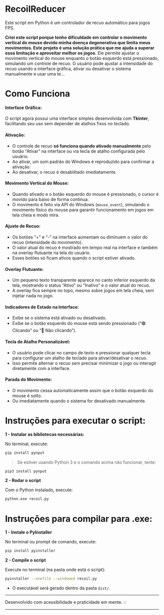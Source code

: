 # RecoilReducer  
Este script em Python é um controlador de recuo automático para jogos FPS.

**Criei este script porque tenho dificuldade em controlar o movimento vertical do mouse devido minha doença degenerativa que limita meus movimentos. Este projeto é uma solução prática que me ajuda a superar essa limitação e aproveitar melhor os jogos.** Ele permite ajustar o movimento vertical do mouse enquanto o botão esquerdo está pressionado, simulando um controle de recuo. O usuário pode ajustar a intensidade do recuo usando a interface gráfica, ativar ou desativar o sistema manualmente e usar uma te...

# Como Funciona

#### Interface Gráfica:  
O script agora possui uma interface simples desenvolvida com **Tkinter**, facilitando seu uso sem depender de atalhos fixos no teclado.

#### Ativação:  
- O controle de recuo **só funciona quando ativado manualmente** pelo botão “Ativar” na interface ou via tecla de atalho configurada pelo usuário.  
- Ao ativar, um som padrão do Windows é reproduzido para confirmar a ativação.  
- Ao desativar, o recuo é desabilitado imediatamente.

#### Movimento Vertical do Mouse:  
- Quando ativado e o botão esquerdo do mouse é pressionado, o cursor é movido para baixo de forma contínua.  
- O movimento é feito via API do Windows (`mouse_event`), simulando o movimento físico do mouse para garantir funcionamento em jogos em tela cheia e modo mira.

#### Ajuste de Recuo:  
- Os botões “+” e “-” na interface aumentam ou diminuem o valor do recuo (intensidade do movimento).  
- O valor atual do recuo é mostrado em tempo real na interface e também na overlay flutuante na tela do usuário.  
- Esses botões só ficam ativos quando o script estiver ativado.

#### Overlay Flutuante:  
- Um pequeno texto transparente aparece no canto inferior esquerdo da tela, mostrando o status “Ativo” ou “Inativo” e o valor atual do recuo.  
- A overlay fica sempre no topo, mesmo sobre jogos em tela cheia, sem injetar nada no jogo.

#### Indicadores de Estado na Interface:  
- Exibe se o sistema está ativado ou desativado.  
- Exibe se o botão esquerdo do mouse está sendo pressionado (“🟢 Clicando” ou “🔴 Não clicando”).

#### Tecla de Atalho Personalizável:  
- O usuário pode clicar no campo de texto e pressionar qualquer tecla para configurar um atalho de teclado para ativar/desativar o recuo.  
- Isso permite alternar o recuo sem precisar minimizar o jogo ou interagir diretamente com a interface.

#### Parada do Movimento:  
- O movimento cessa automaticamente assim que o botão esquerdo do mouse é solto.  
- Ou imediatamente quando o sistema for desativado manualmente.

# Instruções para executar o script:

**1 - Instalar as bibliotecas necessárias:**  

No terminal, execute:

```bash
pip install pynput
```

> Se estiver usando Python 3 e o comando acima não funcionar, tente:

```bash
pip3 install pynput
```

**2 - Rodar o script**

Com o Python instalado, execute:

```bash
python.exe recoil.py
```

# Instruções para compilar para .exe:

**1 - Instale o PyInstaller**

No terminal ou prompt de comando, execute:

```bash
pip install pyinstaller
```

**2 - Compile o script**

Execute no terminal (na pasta onde está o script):

```bash
pyinstaller --onefile --windowed recoil.py
```

- O executável será gerado dentro da pasta `dist/`.

---

Desenvolvido com acessibilidade e praticidade em mente. 💡

---
